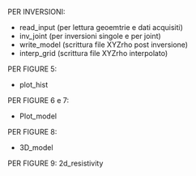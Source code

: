 PER INVERSIONI:
- read_input (per lettura geoemtrie e dati acquisiti)
- inv_joint (per inversioni singole e per joint)
- write_model (scrittura file XYZrho post inversione)
- interp_grid (scrittura file XYZrho interpolato)

PER FIGURE 5:
- plot_hist

PER FIGURE 6 e 7:
- Plot_model

PER FIGURE 8:
- 3D_model

PER FIGURE 9:
2d_resistivity
